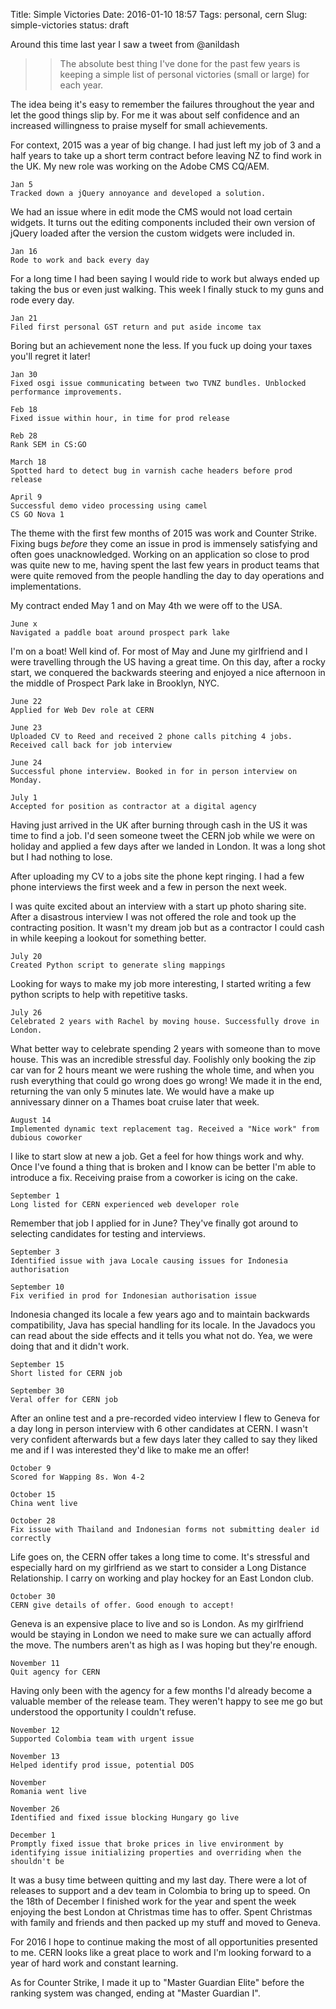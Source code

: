 Title: Simple Victories
Date: 2016-01-10 18:57
Tags: personal, cern
Slug: simple-victories
status: draft

Around this time last year I saw a tweet from @anildash 

>> The absolute best thing I've done for the past few years is keeping a simple list of personal victories (small or large) for each year.

The idea being it's easy to remember the failures throughout the year and let the good things slip by. For me it was about self confidence and an increased willingness to praise myself for small achievements.

For context, 2015 was a year of big change. I had just left my job of 3 and a half years to take up a short term contract before leaving NZ to find work in the UK. My new role was working on the Adobe CMS CQ/AEM. 

	Jan 5
	Tracked down a jQuery annoyance and developed a solution.

We had an issue where in edit mode the CMS would not load certain widgets. It turns out the editing components included their own version of jQuery loaded after the version the custom widgets were included in. 

	Jan 16
	Rode to work and back every day

For a long time I had been saying I would ride to work but always ended up taking the bus or even just walking. This week I finally stuck to my guns and rode every day.

	Jan 21
	Filed first personal GST return and put aside income tax

Boring but an achievement none the less. If you fuck up doing your taxes you'll regret it later!

	Jan 30
	Fixed osgi issue communicating between two TVNZ bundles. Unblocked performance improvements.

	Feb 18
	Fixed issue within hour, in time for prod release

	Reb 28
	Rank SEM in CS:GO

	March 18
	Spotted hard to detect bug in varnish cache headers before prod release

	April 9
	Successful demo video processing using camel
	CS GO Nova 1

The theme with the first few months of 2015 was work and Counter Strike. Fixing bugs _before_ they come an issue in prod is immensely satisfying and often goes unacknowledged. Working on an application so close to prod was quite new to me, having spent the last few years in product teams that were quite removed from the people handling the day to day operations and implementations. 

My contract ended May 1 and on May 4th we were off to the USA.

	June x
	Navigated a paddle boat around prospect park lake

I'm on a boat! Well kind of. For most of May and June my girlfriend and I were travelling through the US having a great time. On this day, after a rocky start, we conquered the backwards steering and enjoyed a nice afternoon in the middle of Prospect Park lake in Brooklyn, NYC.

	June 22
	Applied for Web Dev role at CERN

	June 23
	Uploaded CV to Reed and received 2 phone calls pitching 4 jobs.
	Received call back for job interview

	June 24
	Successful phone interview. Booked in for in person interview on Monday.

	July 1
	Accepted for position as contractor at a digital agency

Having just arrived in the UK after burning through cash in the US it was time to find a job. I'd seen someone tweet the CERN job while we were on holiday and applied a few days after we landed in London. It was a long shot but I had nothing to lose. 

After uploading my CV to a jobs site the phone kept ringing. I had a few phone interviews the first week and a few in person the next week. 

I was quite excited about an interview with a start up photo sharing site. After a disastrous interview I was not offered the role and took up the contracting position. It wasn't my dream job but as a contractor I could cash in while keeping a lookout for something better.

	July 20
	Created Python script to generate sling mappings

Looking for ways to make my job more interesting, I started writing a few python scripts to help with repetitive tasks.

	July 26
	Celebrated 2 years with Rachel by moving house. Successfully drove in London.

What better way to celebrate spending 2 years with someone than to move house. This was an incredible stressful day. Foolishly only booking the zip car van for 2 hours meant we were rushing the whole time, and when you rush everything that could go wrong does go wrong! We made it in the end, returning the van only 5 minutes late. We would have a make up annivessary dinner on a Thames boat cruise later that week.

	August 14
	Implemented dynamic text replacement tag. Received a "Nice work" from dubious coworker

I like to start slow at new a job. Get a feel for how things work and why. Once I've found a thing that is broken and I know can be better I'm able to introduce a fix. Receiving praise from a coworker is icing on the cake.

	September 1
	Long listed for CERN experienced web developer role

Remember that job I applied for in June? They've finally got around to selecting candidates for testing and interviews.

	September 3
	Identified issue with java Locale causing issues for Indonesia authorisation

	September 10
	Fix verified in prod for Indonesian authorisation issue

Indonesia changed its locale a few years ago and to maintain backwards compatibility, Java has special handling for its locale. In the Javadocs you can read about the side effects and it tells you what not  do. Yea, we were doing that and it didn't work.

	September 15
	Short listed for CERN job

	September 30
	Veral offer for CERN job

After an online test and a pre-recorded video interview I flew to Geneva for a day long in person interview with 6 other candidates at CERN. I wasn't very confident afterwards but a few days later they called to say they liked me and if I was interested they'd like to make me an offer! 

	October 9
	Scored for Wapping 8s. Won 4-2

	October 15
	China went live

	October 28
	Fix issue with Thailand and Indonesian forms not submitting dealer id correctly

Life goes on, the CERN offer takes a long time to come. It's stressful and especially hard on my girlfriend as we start to consider a Long Distance Relationship. I carry on working and play hockey for an East London club.

	October 30
	CERN give details of offer. Good enough to accept!

Geneva is an expensive place to live and so is London. As my girlfriend would be staying in London we need to make sure we can actually afford the move. The numbers aren't as high as I was hoping but they're enough.

	November 11
	Quit agency for CERN

Having only been with the agency for a few months I'd already become a valuable member of the release team. They weren't happy to see me go but understood the opportunity I couldn't refuse.

	November 12
	Supported Colombia team with urgent issue

	November 13
	Helped identify prod issue, potential DOS

	November
	Romania went live

	November 26
	Identified and fixed issue blocking Hungary go live

	December 1
	Promptly fixed issue that broke prices in live environment by identifying issue initializing properties and overriding when the shouldn't be

It was a busy time between quitting and my last day. There were a lot of releases to support and a dev team in Colombia to bring up to speed. On the 18th of December I finished work for the year and spent the week enjoying the best London at Christmas time has to offer. Spent Christmas with family and friends and then packed up my stuff and moved to Geneva.

For 2016 I hope to continue making the most of all opportunities presented to me. CERN looks like a great place to work and I'm looking forward to a year of hard work and constant learning.

As for Counter Strike, I made it up to "Master Guardian Elite" before the ranking system was changed, ending at "Master Guardian I".
